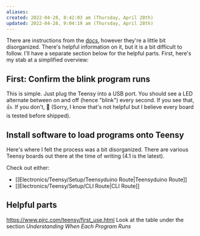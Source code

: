 ```yaml
---
aliases: 
created: 2022-04-28, 8:42:03 am (Thursday, April 28th)
updated: 2022-04-28, 9:04:19 am (Thursday, April 28th)
---
```

There are instructions from the [docs](https://www.pjrc.com/teensy/first_use.html), however they're a little bit disorganized.
There's helpful information on it, but it is a bit difficult to follow.
I'll have a separate section below for the helpful parts.
First, here's my stab at a simplified overview:

## First: Confirm the blink program runs
This is simple.
Just plug the Teensy into a USB port.
You should see a LED alternate between on and off (hence "blink") every second.
If you see that, :thumbsup:.
If you don't, :shrug: (Sorry, I know that's not helpful but I believe every board is tested before shipped).

## Install software to load programs onto Teensy
Here's where I felt the process was a bit disorganized.
There are various Teensy boards out there at the time of writing (4.1 is the latest).

Check out either:
- [[Electronics/Teensy/Setup/Teensyduino Route|Teensyduino Route]]
- [[Electronics/Teensy/Setup/CLI Route|CLI Route]]

## Helpful parts
https://www.pjrc.com/teensy/first_use.html
Look at the table under the section *Understanding When Each Program Runs*
